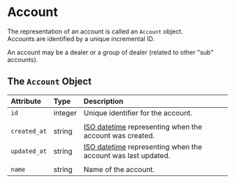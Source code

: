 # Account

The representation of an account is called an `Account` object.  
Accounts are identified by a unique incremental ID.

An account may be a dealer or a group of dealer \(related to other "sub" accounts\).

## The `Account` Object

| **Attribute** | **Type** | **Description** |
| :--- | :--- | :--- |
| `id` | integer | Unique identifier for the account. |
|  |  |  |
| `created_at` | string | [ISO datetime](https://en.wikipedia.org/wiki/ISO_8601) representing when the account was created. |
| `updated_at` | string | [ISO datetime](https://en.wikipedia.org/wiki/ISO_8601) representing when the account was last updated. |
|  |  |  |
| `name` | string | Name of the account. |

